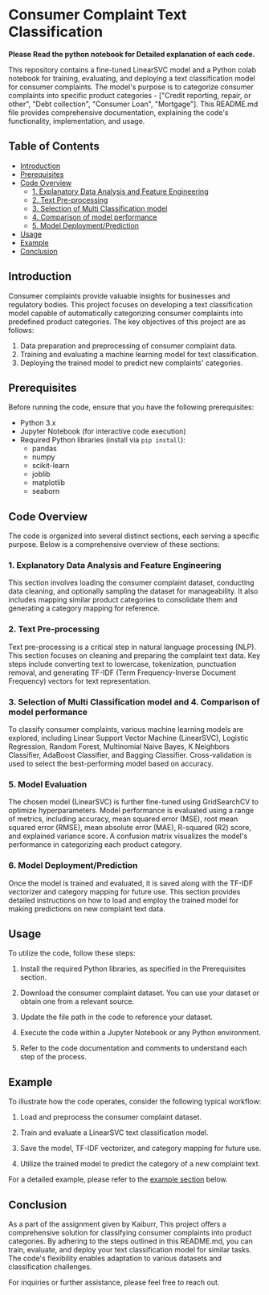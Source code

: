 # Consumer Complaint Text Classification
**Please Read the python notebook for Detailed explanation of each code.**

This repository contains a fine-tuned LinearSVC model and a Python colab notebook for training, evaluating, and deploying a text classification model for consumer complaints. The model's purpose is to categorize consumer complaints into specific product categories - ["Credit reporting, repair, or other", "Debt collection", "Consumer Loan", "Mortgage"]. This README.md file provides comprehensive documentation, explaining the code's functionality, implementation, and usage.

## Table of Contents

- [Introduction](#introduction)
- [Prerequisites](#prerequisites)
- [Code Overview](#code-overview)
  - [1. Explanatory Data Analysis and Feature Engineering](#1-explanatory-data-analysis-and-deature-engineering)
  - [2. Text Pre-processing](#2-text-pre-processing)
  - [3. Selection of Multi Classification model](#3-selection-of-multi-classification-model-and-4-Comparison-of-model-performance)
  - [4. Comparison of model performance](#3-selection-of-multi-classification-model-and-4-Comparison-of-model-performance)
  - [5. Model Deployment/Prediction](#5-model-deployment/Prediction)
- [Usage](#usage)
- [Example](#example)
- [Conclusion](#conclusion)

## Introduction

Consumer complaints provide valuable insights for businesses and regulatory bodies. This project focuses on developing a text classification model capable of automatically categorizing consumer complaints into predefined product categories. The key objectives of this project are as follows:

1. Data preparation and preprocessing of consumer complaint data.
2. Training and evaluating a machine learning model for text classification.
3. Deploying the trained model to predict new complaints' categories.

## Prerequisites

Before running the code, ensure that you have the following prerequisites:

- Python 3.x
- Jupyter Notebook (for interactive code execution)
- Required Python libraries (install via `pip install`):
  - pandas
  - numpy
  - scikit-learn
  - joblib
  - matplotlib
  - seaborn

## Code Overview

The code is organized into several distinct sections, each serving a specific purpose. Below is a comprehensive overview of these sections:

### 1. Explanatory Data Analysis and Feature Engineering

This section involves loading the consumer complaint dataset, conducting data cleaning, and optionally sampling the dataset for manageability. It also includes mapping similar product categories to consolidate them and generating a category mapping for reference.

### 2. Text Pre-processing

Text pre-processing is a critical step in natural language processing (NLP). This section focuses on cleaning and preparing the complaint text data. Key steps include converting text to lowercase, tokenization, punctuation removal, and generating TF-IDF (Term Frequency-Inverse Document Frequency) vectors for text representation.

### 3. Selection of Multi Classification model and 4. Comparison of model performance 

To classify consumer complaints, various machine learning models are explored, including Linear Support Vector Machine (LinearSVC), Logistic Regression, Random Forest, Multinomial Naive Bayes, K Neighbors Classifier, AdaBoost Classifier, and Bagging Classifier. Cross-validation is used to select the best-performing model based on accuracy.

### 5. Model Evaluation

The chosen model (LinearSVC) is further fine-tuned using GridSearchCV to optimize hyperparameters. Model performance is evaluated using a range of metrics, including accuracy, mean squared error (MSE), root mean squared error (RMSE), mean absolute error (MAE), R-squared (R2) score, and explained variance score. A confusion matrix visualizes the model's performance in categorizing each product category.

### 6. Model Deployment/Prediction

Once the model is trained and evaluated, it is saved along with the TF-IDF vectorizer and category mapping for future use. This section provides detailed instructions on how to load and employ the trained model for making predictions on new complaint text data.

## Usage

To utilize the code, follow these steps:

1. Install the required Python libraries, as specified in the Prerequisites section.

2. Download the consumer complaint dataset. You can use your dataset or obtain one from a relevant source.

3. Update the file path in the code to reference your dataset.

4. Execute the code within a Jupyter Notebook or any Python environment.

5. Refer to the code documentation and comments to understand each step of the process.

## Example

To illustrate how the code operates, consider the following typical workflow:

1. Load and preprocess the consumer complaint dataset.

2. Train and evaluate a LinearSVC text classification model.

3. Save the model, TF-IDF vectorizer, and category mapping for future use.

4. Utilize the trained model to predict the category of a new complaint text.

For a detailed example, please refer to the [example section](#example) below.

## Conclusion

As a part of the assignment given by Kaiburr, This project offers a comprehensive solution for classifying consumer complaints into product categories. By adhering to the steps outlined in this README.md, you can train, evaluate, and deploy your text classification model for similar tasks. The code's flexibility enables adaptation to various datasets and classification challenges.

For inquiries or further assistance, please feel free to reach out.

